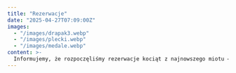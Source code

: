 ```yaml
---
title: "Rezerwacje"
date: "2025-04-27T07:09:00Z"
images:
  - "/images/drapak3.webp"
  - "/images/plecki.webp"
  - "/images/medale.webp"
content: >-
  Informujemy, że rozpoczęliśmy rezerwacje kociąt z najnowszego miotu — zapraszamy do kontaktu zainteresowanych przyszłych opiekunów!
---
```

